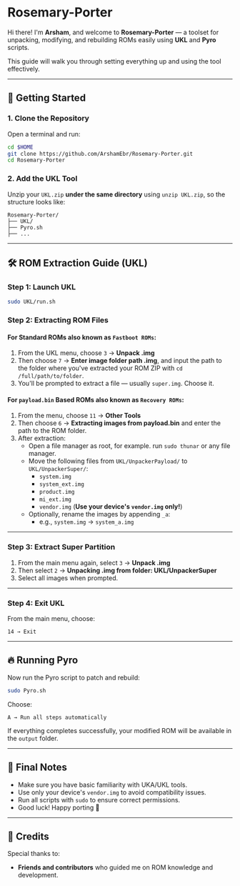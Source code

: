 # Rosemary-Porter

Hi there! I'm **Arsham**, and welcome to **Rosemary-Porter** — a toolset for unpacking, modifying, and rebuilding ROMs easily using **UKL** and **Pyro** scripts.

This guide will walk you through setting everything up and using the tool effectively.

---

## 🚀 Getting Started

### 1. Clone the Repository

Open a terminal and run:

```bash
cd $HOME
git clone https://github.com/ArshamEbr/Rosemary-Porter.git
cd Rosemary-Porter
```

### 2. Add the UKL Tool

Unzip your `UKL.zip` **under the same directory** using `unzip UKL.zip`, so the structure looks like:

```
Rosemary-Porter/
├── UKL/
├── Pyro.sh
├── ...
```

---

## 🛠 ROM Extraction Guide (UKL)

### Step 1: Launch UKL

```bash
sudo UKL/run.sh
```

### Step 2: Extracting ROM Files

#### For Standard ROMs also known as `Fastboot ROMs`:

1. From the UKL menu, choose `3` → **Unpack .img**
2. Then choose `7` → **Enter image folder path .img**, and input the path to the folder where you've extracted your ROM ZIP with `cd /full/path/to/folder`.
3. You'll be prompted to extract a file — usually `super.img`. Choose it.

#### For `payload.bin` Based ROMs also known as `Recovery ROMs`:

1. From the menu, choose `11` → **Other Tools**
2. Then choose `6` → **Extracting images from payload.bin** and enter the path to the ROM folder.
3. After extraction:
   - Open a file manager as root, for example. run `sudo thunar` or any file manager.
   - Move the following files from `UKL/UnpackerPayload/` to `UKL/UnpackerSuper/`:
     - `system.img`
     - `system_ext.img`
     - `product.img`
     - `mi_ext.img`
     - `vendor.img` (**Use your device's `vendor.img` only!**)
   - Optionally, rename the images by appending `_a`:
     - e.g., `system.img` → `system_a.img`

---

### Step 3: Extract Super Partition

1. From the main menu again, select `3` → **Unpack .img**
2. Then select `2` → **Unpacking .img from folder: UKL/UnpackerSuper**
3. Select all images when prompted.

---

### Step 4: Exit UKL

From the main menu, choose:

```
14 → Exit
```

---

## 🔥 Running Pyro

Now run the Pyro script to patch and rebuild:

```bash
sudo Pyro.sh
```

Choose:

```
A → Run all steps automatically
```

If everything completes successfully, your modified ROM will be available in the `output` folder.

---

## 🎯 Final Notes

- Make sure you have basic familiarity with UKA/UKL tools.
- Use only your device's `vendor.img` to avoid compatibility issues.
- Run all scripts with `sudo` to ensure correct permissions.
- Good luck! Happy porting 🎉

---

## 🙏 Credits

Special thanks to:
- **Friends and contributors** who guided me on ROM knowledge and development.